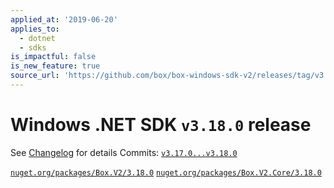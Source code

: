 ```yaml
---
applied_at: '2019-06-20'
applies_to:
  - dotnet
  - sdks
is_impactful: false
is_new_feature: true
source_url: 'https://github.com/box/box-windows-sdk-v2/releases/tag/v3.18.0'
---
```

# Windows .NET SDK `v3.18.0` release

See [Changelog](https://github.com/box/box-windows-sdk-v2/blob/master/CHANGELOG.md#3180) for details
Commits: [`v3.17.0...v3.18.0`](https://github.com/box/box-windows-sdk-v2/compare/`v3.17.0...v3.18.0`)

[`nuget.org/packages/Box.V2/3.18.0`](https://www.nuget.org/packages/Box.V2/3.18.0)
[`nuget.org/packages/Box.V2.Core/3.18.0`](https://www.nuget.org/packages/Box.V2.Core/3.18.0)

